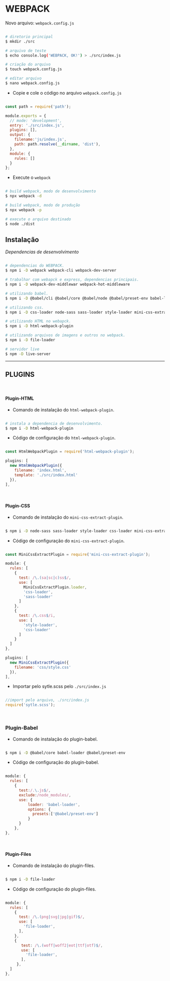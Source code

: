 # WEBPACK

  Novo arquivo: `webpack.config.js`

```sh

# diretorio principal
$ mkdir ./src

# arquivo de teste
$ echo console.log('WEBPACK, OK!') > ./src/index.js

# criação do arquivo
$ touch webpack.config.js

# editar arquivo
$ nano webpack.config.js

```
  - Copie e cole o código no arquivo `webpack.config.js`

```js

const path = require('path');

module.exports = {
  // mode: 'development',
  entry: './src/index.js',
  plugins: [],
  output: {
    filename:'js/index.js',
    path: path.resolve(__dirname, 'dist'),
  },
  module: {
    rules: []
  }
};

```

- Execute o `webpack `

```sh

# build webpack, modo de desenvolvimento
$ npx webpack -d

# build webpack, modo de produção
$ npx webpack -p

# execute o arquivo destinado
$ node ./dist

```

## Instalação

  *Dependencias de desenvolvimento*

```sh

# dependencias do WEBPACK.
$ npm i -D webpack webpack-cli webpack-dev-server

# trabalhar com webapck e express, dependencias principais.
$ npm i -D webpack-dev-middlewar webpack-hot-middleware

# utilizando babel.
$ npm i -D @babel/cli @babel/core @babel/node @babel/preset-env babel-loader

# utilizando css.
$ npm i -D css-loader node-sass sass-loader style-loader mini-css-extract-plugin

# utilizando HTML no webapck.
$ npm i -D html-webpack-plugin

# utilizando arquivos de imagens e outros no webpack.
$ npm i -D file-loader

# servidor live
$ npm -D live-server

```
---

## PLUGINS

<br>

#### Plugin-HTML

 - Comando de instalação do `html-webpack-plugin`.

```sh

# instala a dependencia de desenvolvimento.
$ npm i -D html-webpack-plugin

```

  - Código de configuração do `html-webpack-plugin`.

```js

const HtmlWebpackPlugin = require('html-webpack-plugin');

plugins: [
  new HtmlWebpackPlugin({
    filename: 'index.html',
    template: './src/index.html'
  }),
],

```

<br>

#### Plugin-CSS

  - Comando de instalação do `mini-css-extract-plugin`.

```sh

$ npm i -D node-sass sass-loader style-loader css-loader mini-css-extract-plugin

```

  - Código de configuração do `mini-css-extract-plugin`.

```js

const MiniCssExtractPlugin = require('mini-css-extract-plugin');

module: {
  rules: [
    {
      test: /\.(sa|sc|c)ss$/,
      use: [
        MiniCssExtractPlugin.loader,
        'css-loader',
        'sass-loader'
      ]
    },
    {
      test: /\.css$/i,
      use: [
        'style-loader',
        'css-loader'
      ]      
    }
  ]
},

plugins: [
  new MiniCssExtractPlugin({
    filename: 'css/style.css'
  }),
],

```
- Importar pelo sytle.scss pelo `./src/index.js`

```js

//import pelo arquivo, ./src/index.js
require('sytle.scss');

```

<br>

### Plugin-Babel

  - Comando de instalação do plugin-babel.

```sh

$ npm i -D @babel/core babel-loader @babel/preset-env

```
  - Código de configuração do plugin-babel.

```js

module: {
  rules: [
    {
      test:/.\.js$/,
      exclude:/node_modules/,
      use: {
          loader: 'babel-loader',
          options: {
            presets:['@babel/preset-env']
          }
      }
    },
},

```

<br>

#### Plugin-Files

  - Comando de instalação do plugin-files.

```sh

$ npm i -D file-loader

```
  - Código de configuração do plugin-files.

```js

module: {
  rules: [
    {
      test: /\.(png|svg|jpg|gif)$/,
      use: [
        'file-loader',
      ],
    },
    {
       test: /\.(woff|woff2|eot|ttf|otf)$/,
       use: [
         'file-loader',
       ],
     },
  ]
},

```
